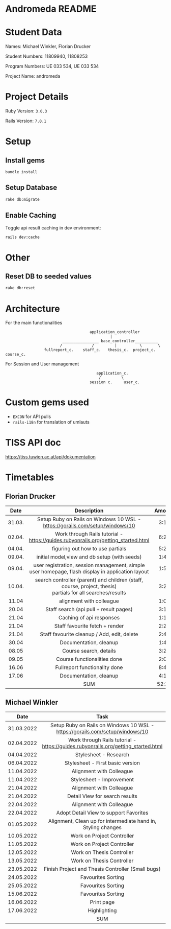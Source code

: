 # Andromeda README

# Student Data

Names: Michael Winkler, Florian Drucker

Student Numbers: 11809940, 11808253

Program Numbers: UE 033 534, UE 033 534

Project Name: andromeda

# Project Details

Ruby Version: ``3.0.3``

Rails Version: ``7.0.1``


# Setup

## Install gems

```
bundle install
```

## Setup Database

```sh
rake db:migrate
```

## Enable Caching

Toggle api result caching in dev environment:
```sh
rails dev:cache
```

# Other

## Reset DB to seeded values
```sh
rake db:reset
```


# Architecture
For the main functionalities

                                         application_controller
                                                  |
                             ________________ base_controller__________
                            /             /         |          \       \
                     fullreport_c.    staff_c.   thesis_c.  project_c.  course_c.

For Session and User management

                                            application_c.
                                             /         \
                                         session c.     user_c.


# Custom gems used

- ``EXCON`` for API pulls
- ``rails-i18n`` for translation of umlauts


# TISS API doc

https://tiss.tuwien.ac.at/api/dokumentation



# Timetables

## Florian Drucker

|  Date  |                                                   Description                                                   | Amount |
|:------:|:---------------------------------------------------------------------------------------------------------------:|:------:|
| 31.03. |                  Setup Ruby on Rails on Windows 10 WSL - https://gorails.com/setup/windows/10                   |  3:12  |
| 02.04. |                Work through Rails tutorial - https://guides.rubyonrails.org/getting_started.html                |  6:28  |
| 04.04. |                                        figuring out how to use partials                                         |  5:21  |
| 09.04. |                                  initial model,view and db setup (with seeds)                                   |  1:45  |
| 09.04. |        user registration, session management, simple user homepage, flash display in application layout         |  1:50  |
| 10.04. | search controller (parent) and children (staff, course, project, thesis) <br/>partials for all searches/results |  3:24  |
| 11.04  |                                            alignment with colleague                                             |  1:00  |
| 20.04  |                                     Staff search (api pull + result pages)                                      |  3:10  |
| 21.04  |                                            Caching of api responses                                             |  1:10  |
| 21.04  |                                         Staff favourite fetch + render                                          |  2:27  |
| 21.04  |                                   Staff favourite cleanup / Add, edit, delete                                   |  2:42  |
| 30.04  |                                             Documentation, cleanup                                              |  1:41  |
| 08.05  |                                             Course search, details                                              |  3:21  |
| 09.05  |                                           Course functionalities done                                           |  2:05  |
| 16.06  |                                          Fullreport functionality done                                          |  8:44  |
| 17.06  |                                             Documentation, cleanup                                              |  4:19  |
|        |                                                       SUM                                                       | 52:39  |
## Michael Winkler

|    Date    |                                       Task                                        | Amount |
|:----------:|:---------------------------------------------------------------------------------:|:------:|
| 31.03.2022 |   Setup Ruby on Rails on Windows 10 WSL - https://gorails.com/setup/windows/10    |   1h   |
| 02.04.2022 | Work through Rails tutorial - https://guides.rubyonrails.org/getting_started.html |   2h   |
| 04.04.2022 |                               Stylesheet - Research                               |   1h   |
| 06.04.2022 |                         Stylesheet - First basic version                          |  1.5h  |
| 11.04.2022 |                             Alignment with Colleague                              |   1h   |
| 11.04.2022 |                             Stylesheet - Improvement                              |   2h   |
| 21.04.2022 |                             Alignment with Colleague                              |   1h   |
| 21.04.2022 |                          Detail View for search results                           |  2.5h  |
| 22.04.2022 |                             Alignment with Colleague                              |  0.5h  |
| 22.04.2022 |                      Adopt Detail View to support Favorites                       |  1.5h  |
| 01.05.2022 |           Alignment, Clean up for intermediate hand in, Styling changes           |   1h   |
| 10.05.2022 |                            Work on Project Controller                             |   3h   |
| 11.05.2022 |                            Work on Project Controller                             |   6h   |
| 12.05.2022 |                             Work on Thesis Controller                             |  3.5h  |
| 13.05.2022 |                             Work on Thesis Controller                             |  5.5h  |
| 23.05.2022 |                 Finish Project and Thesis Controller (Small bugs)                 |   2h   |
| 24.05.2022 |                                Favourites Sorting                                 |   4h   |
| 25.05.2022 |                                Favourites Sorting                                 |   2h   |
| 15.06.2022 |                                Favourites Sorting                                 |   3h   |
| 16.06.2022 |                                    Print page                                     |   6h   |
| 17.06.2022 |                                   Highlighting                                    |   4h   |
|            |                                        SUM                                        |  54h   |
